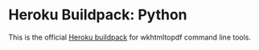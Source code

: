 # Heroku Buildpack: Python

This is the official [Heroku buildpack](https://devcenter.heroku.com/articles/buildpacks) for wkhtmltopdf command line tools.
